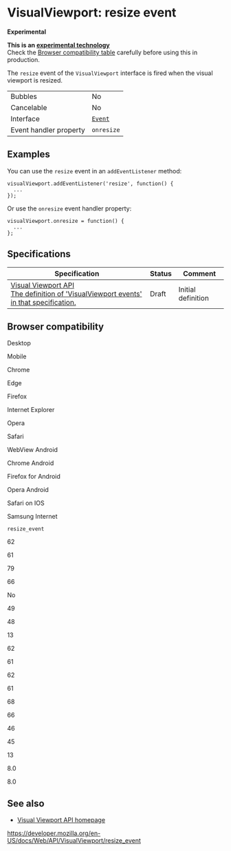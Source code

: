 VisualViewport: resize event
============================

**Experimental**

**This is an [experimental technology](https://developer.mozilla.org/en-US/docs/MDN/Guidelines/Conventions_definitions#experimental)**  
Check the [Browser compatibility table](#browser_compatibility) carefully before using this in production.

The `resize` event of the `VisualViewport` interface is fired when the visual viewport is resized.

<table><tbody><tr class="odd"><td>Bubbles</td><td>No</td></tr><tr class="even"><td>Cancelable</td><td>No</td></tr><tr class="odd"><td>Interface</td><td><a href="../event"><code>Event</code></a></td></tr><tr class="even"><td>Event handler property</td><td><code>onresize</code></td></tr></tbody></table>

Examples
--------

You can use the `resize` event in an `addEventListener` method:

    visualViewport.addEventListener('resize', function() {
      ...
    });

Or use the `onresize` event handler property:

    visualViewport.onresize = function() {
      ...
    };

Specifications
--------------

<table><thead><tr class="header"><th>Specification</th><th>Status</th><th>Comment</th></tr></thead><tbody><tr class="odd"><td><a href="https://wicg.github.io/visual-viewport/#events">Visual Viewport API<br />
<span class="small">The definition of 'VisualViewport events' in that specification.</span></a></td><td><span class="spec-draft">Draft</span></td><td>Initial definition</td></tr></tbody></table>

Browser compatibility
---------------------

Desktop

Mobile

Chrome

Edge

Firefox

Internet Explorer

Opera

Safari

WebView Android

Chrome Android

Firefox for Android

Opera Android

Safari on IOS

Samsung Internet

`resize_event`

62

61

79

66

No

49

48

13

62

61

62

61

68

66

46

45

13

8.0

8.0

See also
--------

-   [Visual Viewport API homepage](../visual_viewport_api)

<a href="https://developer.mozilla.org/en-US/docs/Web/API/VisualViewport/resize_event" class="_attribution-link">https://developer.mozilla.org/en-US/docs/Web/API/VisualViewport/resize_event</a>
